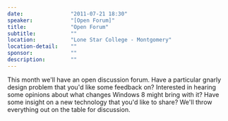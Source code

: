 ```yaml
---
date:               "2011-07-21 18:30"
speaker:            "[Open Forum]"
title:              "Open Forum"
subtitle:           ""
location:           "Lone Star College - Montgomery"
location-detail:    ""
sponsor:            ""
description:        ""
---
```

This month we'll have an open discussion forum.
Have a particular gnarly design problem that you'd like some feedback on?
Interested in hearing some opinions about what changes Windows 8 might bring with it?
Have some insight on a new technology that you'd like to share?
We'll throw everything out on the table for discussion.

